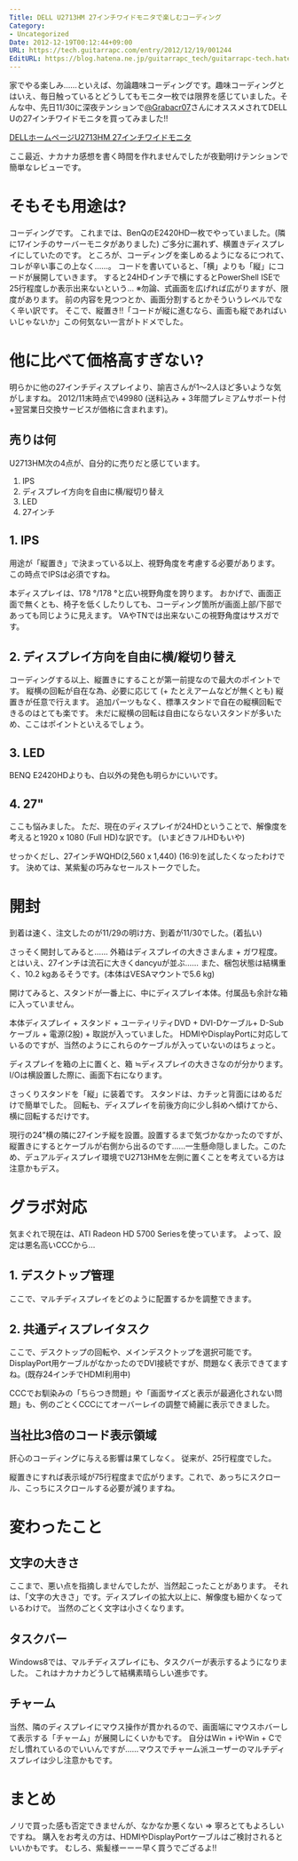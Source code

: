 ```yaml
---
Title: DELL U2713HM 27インチワイドモニタで楽しむコーディング
Category:
- Uncategorized
Date: 2012-12-19T00:12:44+09:00
URL: https://tech.guitarrapc.com/entry/2012/12/19/001244
EditURL: https://blog.hatena.ne.jp/guitarrapc_tech/guitarrapc-tech.hatenablog.com/atom/entry/6802418398340181872
---
```


<!--
Date: 2012-12-19T00:12:44+09:00
URL: https://tech.guitarrapc.com/entry/2012/12/19/001244
-->

家でやる楽しみ……といえば、勿論趣味コーディングです。趣味コーディングとはいえ、毎日触っているとどうしてもモニタ一枚では限界を感じていました。そんな中、先日11/30に深夜テンションで<a href="https://twitter.com/Grabacr07" target="_blank">@Grabacr07</a>さんにオススメされてDELL Uの27インチワイドモニタを買ってみました!!

<a href="http://accessories.apj.dell.com/sna/productdetail.aspx?c=jp&amp;cs=jpbsd1&amp;l=ja&amp;redirect=1&amp;s=bsd&amp;sku=210-40777" target="_blank">DELLホームページU2713HM 27インチワイドモニタ</a>

ここ最近、ナカナカ感想を書く時間を作れませんでしたが夜勤明けテンションで簡単なレビューです。

# そもそも用途は?

コーディングです。 これまでは、BenQのE2420HD一枚でやっていました。(隣に17インチのサーバーモニタがありました)
ご多分に漏れず、横置きディスプレイにしていたのです。 ところが、コーディングを楽しめるようになるにつれて、コレが辛い事この上なく……。 コードを書いていると、「横」よりも「縦」にコードが展開していきます。 すると24HDインチで横にするとPowerShell ISEで25行程度しか表示出来ないという…
※勿論、式画面を広げれば広がりますが、限度があります。
前の内容を見つつとか、画面分割するとかそういうレベルでなく辛い訳です。 そこで、縦置き!!「コードが縦に進むなら、画面も縦であればいいじゃないか」この何気ない一言がトドメでした。

# 他に比べて価格高すぎない?

明らかに他の27インチディスプレイより、諭吉さんが1～2人ほど多いような気がしますね。 2012/11末時点で\49980 (送料込み + 3年間プレミアムサポート付+翌営業日交換サービスが価格に含まれます)。

## 売りは何

U2713HM次の4点が、自分的に売りだと感じています。

1. IPS
2. ディスプレイ方向を自由に横/縦切り替え
3. LED
4. 27インチ

## 1. IPS

用途が「縦置き」で決まっている以上、視野角度を考慮する必要があります。 この時点でIPSは必須ですね。

本ディスプレイは、178 °/178 °と広い視野角度を誇ります。 おかげで、画面正面で無くとも、椅子を低くしたりしても、コーディング箇所が画面上部/下部であっても同じように見えます。 VAやTNでは出来ないこの視野角度はサスガです。

## 2. ディスプレイ方向を自由に横/縦切り替え

コーディングする以上、縦置きにすることが第一前提なので最大のポイントです。 縦横の回転が自在な為、必要に応じて (+ たとえアームなどが無くとも) 縦置きが任意で行えます。 追加パーツもなく、標準スタンドで自在の縦横回転できるのはとても楽です。 未だに縦横の回転は自由にならないスタンドが多いため、ここはポイントといえるでしょう。

## 3. LED
BENQ E2420HDよりも、白以外の発色も明らかにいいです。

## 4. 27"

ここも悩みました。 ただ、現在のディスプレイが24HDということで、解像度を考えると1920 x 1080 (Full HD)な訳です。 (いまどきフルHDもいや)

せっかくだし、27インチWQHD(2,560 x 1,440) (16:9)を試したくなったわけです。 決めては、某紫髪の巧みなセールストークでした。

# 開封

到着は速く、注文したのが11/29の明け方、到着が11/30でした。(着払い)

さっそく開封してみると…… 外箱はディスプレイの大きさまんま + ガワ程度。とはいえ、27インチは流石に大きくdancyuが並ぶ…… また、梱包状態は結構重く、10.2 kgあるそうです。(本体はVESAマウントで5.6 kg)

開けてみると、スタンドが一番上に、中にディスプレイ本体。付属品も余計な箱に入っていません。

本体ディスプレイ + スタンド + ユーティリティDVD + DVI-Dケーブル+ D-Subケーブル + 電源(2股) + 取説が入っていました。 HDMIやDisplayPortに対応しているのですが、当然のようにこれらのケーブルが入っていないのはちょっと。

ディスプレイを箱の上に置くと、箱 ≒ディスプレイの大きさなのが分かります。
I/Oは横設置した際に、画面下右になります。

さっくりスタンドを「縦」に装着です。 スタンドは、カチッと背面にはめるだけで簡単でした。 回転も、ディスプレイを前後方向に少し斜めへ傾けてから、横に回転するだけです。

現行の24”横の隣に27インチ縦を設置。設置するまで気づかなかったのですが、縦置きにするとケーブルが右側から出るのです……一生懸命隠しました。このため、デュアルディスプレイ環境でU2713HMを左側に置くことを考えている方は注意かもデス。

# グラボ対応

気まぐれで現在は、ATI Radeon HD 5700 Seriesを使っています。 よって、設定は悪名高いCCCから…

## 1. デスクトップ管理

ここで、マルチディスプレイをどのように配置するかを調整できます。

## 2. 共通ディスプレイタスク

ここで、デスクトップの回転や、メインデスクトップを選択可能です。 DisplayPort用ケーブルがなかったのでDVI接続ですが、問題なく表示できてますね。(既存24インチでHDMI利用中)

CCCでお馴染みの「ちらつき問題」や「画面サイズと表示が最適化されない問題」も、例のごとくCCCにてオーバーレイの調整で綺麗に表示できました。

## 当社比3倍のコード表示領域

肝心のコーディングに与える影響は果てしなく。</a> 従来が、25行程度でした。

縦置きにすれば表示域が75行程度まで広がります。これで、あっちにスクロール、こっちにスクロールする必要が減りますね。

# 変わったこと

## 文字の大きさ
ここまで、悪い点を指摘しませんでしたが、当然起こったことがあります。 それは、「文字の大きさ」です。ディスプレイの拡大以上に、解像度も細かくなっているわけで。 当然のごとく文字は小さくなります。

## タスクバー
Windows8では、マルチディスプレイにも、タスクバーが表示するようになりました。 これはナカナカどうして結構素晴らしい進歩です。

## チャーム
当然、隣のディスプレイにマウス操作が貫かれるので、画面端にマウスホバーして表示する「チャーム」が展開しにくいかもです。 自分はWin + iやWin + Cでだし慣れているのでいいんですが……マウスでチャーム派ユーザーのマルチディスプレイは少し注意かもです。

# まとめ
ノリで買った感も否定できませんが、なかなか悪くない =&gt; 寧ろとてもよろしいですね。 購入をお考えの方は、HDMIやDisplayPortケーブルはご検討されるといいかもです。 むしろ、紫髪様ーーー早く買うでござるよ!!
